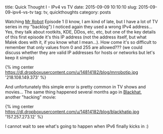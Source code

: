 title: Quick Thought I - IPv4 vs TV
date: 2015-09-09 10:10:10
slug: 2015-09-09-ipv4-vs-tv
tag: tv, quickthoughts
category: posts

Watching [Mr Robot](http://www.imdb.com/title/tt4158110/) Episode 1 (I know, I am kind of late, but I have a lot of TV series in my "backlog") I noticed again they used a wrong IPv4 address... Yes, they talk about rootkits, KDE, DDos, etc, etc, but one of the key details of this first episode it's this  IP address (not the address itself, but what Malek does with it, if you know what I mean...). How come it's so difficult to remember that only values from 0 and 255 are allowed??? (we could discuss whether they are valid IP addresses for hosts or networks but let's keep it simple) 

{% img center https://dl.dropboxusercontent.com/u/14814182/blog/mrrobotip.jpg '218.108.149.373' %}

And unfortunately this simple error is pretty common in TV shows and movies... The same thing happened several months ago in [Blackhat](http://www.imdb.com/title/tt2717822/?ref_=nv_sr_1), another "hacking" movie:

{% img center https://dl.dropboxusercontent.com/u/14814182/blog/blackhatip.jpg '157.257.273.12' %}

I cannot wait to see what's going to happen when IPv6 finally kicks in :)
